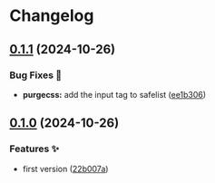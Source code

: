 # Changelog

## [0.1.1](https://github.com/hbstack/theme-search/compare/v0.1.0...v0.1.1) (2024-10-26)


### Bug Fixes 🐞

* **purgecss:** add the input tag to safelist ([ee1b306](https://github.com/hbstack/theme-search/commit/ee1b306e81d47c0542c88967572617c21e4aca2f))

## [0.1.0](https://github.com/hbstack/theme-search/compare/v0.0.1...v0.1.0) (2024-10-26)


### Features ✨

* first version ([22b007a](https://github.com/hbstack/theme-search/commit/22b007ae7cf3197c2dd14271c3f66043f748817b))
